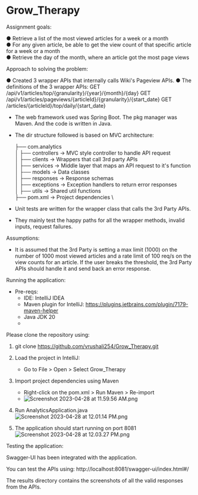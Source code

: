 # Grow_Therapy

Assignment goals:

● Retrieve a list of the most viewed articles for a week or a month \
● For any given article, be able to get the view count of that specific article for a week or a month \
● Retrieve the day of the month, where an article got the most page views

Approach to solving the problem:

● Created 3 wrapper APIs that internally calls Wiki's Pageview APIs.
● The definitions of the 3 wrapper APIs:
GET /api/v1/articles/top/{granularity}/{year}/{month}/{day}
GET /api/v1/articles/pageviews/{articleId}/{granularity}/{start_date}
GET /articles/{articleId}/top/daily/{start_date}


* The web framework used was Spring Boot. The pkg manager was Maven. And the code is written in Java.

* The dir structure followed is based on MVC architecture:

  ├── com.analytics  \
  │   ├── controllers  -> MVC style controller to handle API request \
  │   ├── clients  -> Wrappers that call 3rd party APIs \
  │   ├── services -> Middle layer that maps an API request to it's function \
  │   ├── models  -> Data classes \
  │   ├── responses  -> Response schemas \
  │   ├── exceptions -> Exception handlers to return error responses \
  │   ├── utils  -> Shared util functions \
  ├── pom.xml -> Project dependencies \
 
* Unit tests are written for the wrapper class that calls the 3rd Party APIs. 
* They mainly test the happy paths for all the wrapper methods, invalid inputs, request failures.

Assumptions:
* It is assumed that the 3rd Party is setting a max limit (1000) on the number of 1000 most viewed articles
and a rate limit of 100 req/s on the view counts for an article.
If the user breaks the threshold, the 3rd Party APIs should handle it and send back an error response.

Running the application:

* Pre-reqs:
  * IDE: IntelliJ IDEA 
  * Maven plugin for IntelliJ: https://plugins.jetbrains.com/plugin/7179-maven-helper
  * Java JDK 20
  *
Please clone the repository using:
1. git clone https://github.com/vrushali254/Grow_Therapy.git
2. Load the project in IntelliJ:
   * Go to File > Open > Select Grow_Therapy
3. Import project dependencies using Maven
   *  Right-click on the pom.xml > Run Maven > Re-import 
   * ![Screenshot 2023-04-28 at 11.59.56 AM.png](..%2F..%2F..%2F..%2Fvar%2Ffolders%2F5g%2Fr17cg8c12zq7pnkdv4h0j4s40000gn%2FT%2FTemporaryItems%2FNSIRD_screencaptureui_F5L45C%2FScreenshot%202023-04-28%20at%2011.59.56%20AM.png)
4. Run AnalyticsApplication.java
![Screenshot 2023-04-28 at 12.01.14 PM.png](..%2F..%2F..%2F..%2Fvar%2Ffolders%2F5g%2Fr17cg8c12zq7pnkdv4h0j4s40000gn%2FT%2FTemporaryItems%2FNSIRD_screencaptureui_JWHHCX%2FScreenshot%202023-04-28%20at%2012.01.14%20PM.png)

5. The application should start running on port 8081
![Screenshot 2023-04-28 at 12.03.27 PM.png](..%2FScreenshot%202023-04-28%20at%2012.03.27%20PM.png)


Testing the application:

Swagger-UI has been integrated with the application.

You can test the APIs using:
http://localhost:8081/swagger-ui/index.html#/

The results directory contains the screenshots of all the valid responses from the APIs. 